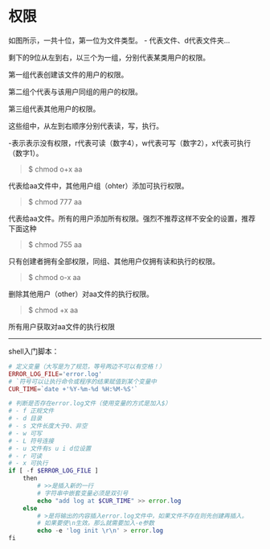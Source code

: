 # 权限

如图所示，一共十位，第一位为文件类型。 - 代表文件、d代表文件夹...

剩下的9位从左到右，以三个为一组，分别代表某类用户的权限。

第一组代表创建该文件的用户的权限。

第二组个代表与该用户同组的用户的权限。

第三组代表其他用户的权限。

这些组中，从左到右顺序分别代表读，写，执行。

-表示表示没有权限，r代表可读（数字4），w代表可写（数字2），x代表可执行（数字1）。

> $ chmod o+x aa

代表给aa文件中，其他用户组（ohter）添加可执行权限。

> $ chmod 777 aa

代表给aa文件。所有的用户添加所有权限。强烈不推荐这样不安全的设置，推荐下面这种

> $ chmod 755 aa

只有创建者拥有全部权限，同组、其他用户仅拥有读和执行的权限。

> $ chmod o-x aa

删除其他用户（other）对aa文件的执行权限。

> $ chmod +x aa

所有用户获取对aa文件的执行权限

---

shell入门脚本：

```php
# 定义变量（大写是为了规范，等号两边不可以有空格！）
ERROR_LOG_FILE='error.log'
# `符号可以让执行命令或程序的结果赋值到某个变量中
CUR_TIME=`date +'%Y-%m-%d %H:%M-%S'`

# 判断是否存在error.log文件（使用变量的方式是加入$）
# - f 正规文件
# - d 目录
# - s 文件长度大于0、非空
# - w 可写
# - L 符号连接
# - u 文件有s u i d位设置
# - r 可读
# - x 可执行
if [ -f $ERROR_LOG_FILE ]
    then
        # >>是插入新的一行
        # 字符串中嵌套变量必须是双引号
        echo "add log at $CUR_TIME" >> error.log
    else
        # >是将输出的内容插入error.log文件中，如果文件不存在则先创建再插入。
        # 如果要使\n生效。那么就需要加入-e参数
        echo -e 'log init \r\n' > error.log
fi
```



